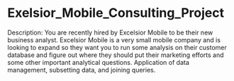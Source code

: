 # Exelsior_Mobile_Consulting_Project
Description: You are recently hired by Excelsior Mobile to be their new business analyst. Excelsior Mobile is a very small mobile company and is looking to expand so they want you to run some analysis on their customer database and figure out where they should put their marketing efforts and some other important analytical questions. Application of data management, subsetting data, and joining queries.
